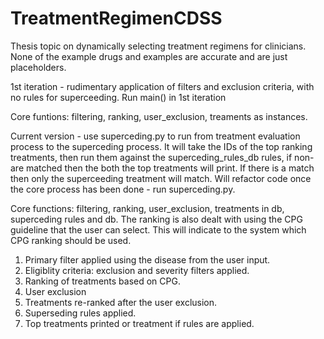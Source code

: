 # TreatmentRegimenCDSS
Thesis topic on dynamically selecting treatment regimens for clinicians.
None of the example drugs and examples are accurate and are just placeholders. 

1st iteration - rudimentary application of filters and exclusion criteria, with no rules for superceeding. Run main() in 1st iteration

Core funtions: filtering, ranking, user_exclusion, treaments as instances. 

Current version - use superceding.py to run from treatment evaluation process to the superceding process. It will take the IDs of the top ranking treatments, then run them against the superceding_rules_db rules, if non-are matched then the both the top treatments will print. If there is a match
then only the superceeding treatment will match. Will refactor code once the core process has been done - run superceding.py.

Core functions: filtering, ranking, user_exclusion, treatments in db, superceding rules and db.  The ranking is also dealt with using the CPG guideline that the user can select. This will indicate to the system which CPG ranking should be used. 
1. Primary filter applied using the disease from the user input.
2. Eligiblity criteria: exclusion and severity filters applied.
3. Ranking of treatments based on CPG.
4. User exclusion
5. Treatments re-ranked after the user exclusion.
6. Superseding rules applied.
7. Top treatments printed or treatment if rules are applied.